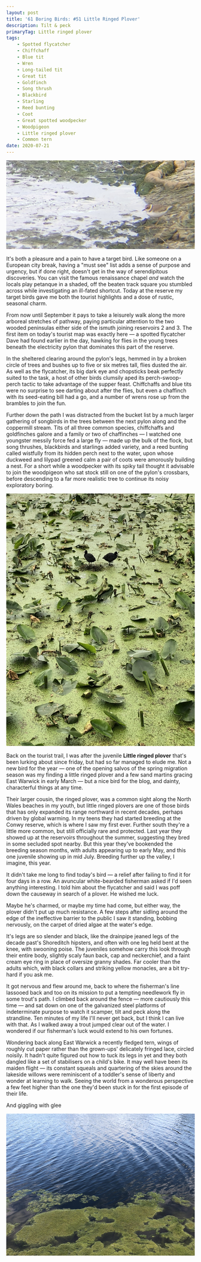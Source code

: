 ```yaml
---
layout: post
title: '61 Boring Birds: #51 Little Ringed Plover'
description: Tilt & peck
primaryTag: Little ringed plover
tags:
    - Spotted flycatcher
    - Chiffchaff
    - Blue tit
    - Wren
    - Long-tailed tit
    - Great tit
    - Goldfinch
    - Song thrush
    - Blackbird
    - Starling
    - Reed bunting
    - Coot
    - Great spotted woodpecker
    - Woodpigeon
    - Little ringed plover
    - Common tern
date: 2020-07-21
---
```

![little ringed plover](/assets/img/little-ringed-plover.jpg)

It's both a pleasure and a pain to have a target bird. Like someone on a European city break, having a "must see" list adds a sense of purpose and urgency, but if done right, doesn't get in the way of serendipitous discoveries. You can visit the famous renaissance chapel _and_ watch the locals play petanque in a shaded, off the beaten track square you stumbled across while investigating an ill-fated shortcut. Today at the reserve my target birds gave me both the tourist highlights and a dose of rustic, seasonal charm.

From now until September it pays to take a leisurely walk along the more arboreal stretches of pathway, paying particular attention to the two wooded peninsulas either side of the ismuth joining reservoirs 2 and 3. The first item on today's tourist map was exactly here &mdash; a spotted flycatcher Dave had found earlier in the day, hawking for flies in the young trees beneath the electricity pylon that dominates this part of the reserve.

In the sheltered clearing around the pylon's legs, hemmed in by a broken circle of trees and bushes up to five or six metres tall, flies dusted the air. As well as the flycatcher, its big dark eye and chopsticks beak perfectly suited to the task, a host of other birds clumsily aped its perch-swoop-perch tactic to take advantage of the supper feast. Chiffchaffs and blue tits were no surprise to see darting about after the flies, but even a chaffinch with its seed-eating bill had a go, and a number of wrens rose up from the brambles to join the fun.

Further down the path I was distracted from the bucket list by a much larger gathering of songbirds in the trees between the next pylon along and the coppermill stream. Tits of all three common species, chiffchaffs and goldfinches galore and a family or two of chaffinches &mdash; I watched one youngster messily force fed a large fly &mdash; made up the bulk of the flock, but song thrushes, blackbirds and starlings added variety, and a reed bunting called wistfully from its hidden perch next to the water, upon whose duckweed and lilypad greened calm a pair of coots were amorously building a nest. For a short while a woodpecker with its spiky tail thought it advisable to join the woodpigeon who sat stock still on one of the pylon's crossbars, before descending to a far more realistic tree to continue its noisy exploratory boring.

![coot love](/assets/img/coot-love.jpg)

Back on the tourist trail, I was after the juvenile **Little ringed plover** that's been lurking about since friday, but had so far managed to elude me. Not a new bird for the year &mdash; one of the opening salvos of the spring migration season was my finding a little ringed plover and a few sand martins gracing East Warwick in early March &mdash; but a nice bird for the blog, and dainty, characterful things at any time. 

Their larger cousin, the ringed plover, was a common sight along the North Wales beaches in my youth, but little ringed plovers are one of those birds that has only expanded its range northward in recent decades, perhaps driven by global warming. In my teens they had started breeding at the Conwy reserve, which is where I saw my first ever. Further south they're a little more common, but still officially rare and protected. Last year they showed up at the reservoirs throughout the summer, suggesting they bred in some secluded spot nearby. But this year they've bookended the breeding season months, with adults appearing up to early May, and this one juvenile showing up in mid July. Breeding further up the valley, I imagine, this year.

It didn't take me long to find today's bird &mdash; a relief after failing to find it for four days in a row. An avuncular white-bearded fisherman asked if I'd seen anything interesting. I told him about the flycatcher and said I was poff down the causeway in search of a plover. He wished me luck.

Maybe he's charmed, or maybe my time had come, but either way, the plover didn't put up much resistance. A few steps after sidling around the edge of the ineffective barrier to the public I saw it standing, bobbing nervously, on the carpet of dried algae at the water's edge. 

It's legs are so slender and black, like the drainpipe jeaned legs of the decade past's Shoreditch hipsters, and often with one leg held bent at the knee, with swooning poise. The juveniles somehow carry this look through their entire body, slightly scaly faun back, cap and neckerchief, and a faint cream eye ring in place of oversize granny shades. Far cooler than the adults which, with black collars and striking yellow monacles, are a bit try-hard if you ask me.

It got nervous and flew around me, back to where the fisherman's line lassooed back and too on its mission to put a tempting needlework fly in some trout's path. I climbed back around the fence &mdash; more cautiously this time &mdash; and sat down on one of the galvanized steel platforms of indeterminate purpose to watch it scamper, tilt and peck along the strandline. Ten minutes of my life I'll never get back, but I think I can live with that. As I walked away a trout jumped clear out of the water. I wondered if our fisherman's luck would extend to his own fortunes.

Wondering back along East Warwick a recently fledged tern, wings of roughly cut paper rather than the grown-ups' delicately fringed lace, circled noisily. It hadn't quite figured out how to tuck its legs in yet and they both dangled like a set of stabilisers on a child's bike. It may well have been its maiden flight &mdash; its constant squeals and quartering of the skies around the lakeside willows were reminiscent of a toddler's sense of liberty and wonder at learning to walk. Seeing the world from a wonderous perspective a few feet higher than the one they'd been stuck in for the first episode of their life.

And giggling with glee

![algae blue](/assets/img/algae-blue.jpg)


